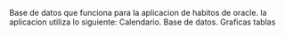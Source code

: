 Base de datos que funciona para la aplicacion de habitos de oracle.
la aplicacion utiliza lo siguiente:
Calendario.
Base de datos.
Graficas
tablas

